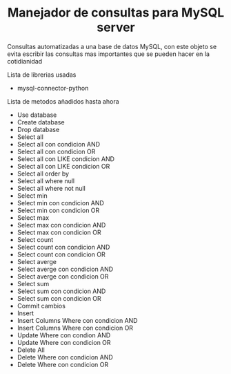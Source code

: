 <h1 align="center"> Manejador de consultas para MySQL server </h1>

<p>
Consultas automatizadas a una base de datos MySQL, con este objeto se evita escribir las consultas mas importantes que se pueden hacer en la cotidianidad
</p>

<p>Lista de librerias usadas</p>
<ul>
    <li>mysql-connector-python</li>
</ul>
<p></p>

<p>Lista de metodos añadidos hasta ahora</p>
<ul>
    <li>Use database</li>
    <li>Create database</li>
    <li>Drop database</li>
    <li>Select all</li>
    <li>Select all con condicion AND</li>
    <li>Select all con condicion OR</li>
    <li>Select all con LIKE condicion AND</li>
    <li>Select all con LIKE condicion OR</li>
    <li>Select all order by</li>
    <li>Select all where null</li>
    <li>Select all where not null</li>
    <li>Select min</li>
    <li>Select min con condicion AND</li>
    <li>Select min con condicion OR</li>
    <li>Select max</li>
    <li>Select max con condicion AND</li>
    <li>Select max con condicion OR</li>
    <li>Select count</li>
    <li>Select count con condicion AND</li>
    <li>Select count con condicion OR</li>
    <li>Select averge</li>
    <li>Select averge con condicion AND</li>
    <li>Select averge con condicion OR</li>
    <li>Select sum</li>
    <li>Select sum con condicion AND</li>
    <li>Select sum con condicion OR</li>
    <li>Commit cambios</li>
    <li>Insert</li>
    <li>Insert Columns Where con condicion AND</li>
    <li>Insert Columns Where con condicion OR</li>
    <li>Update Where con condion AND</li>
    <li>Update Where con condicion OR</li>
    <li>Delete All</li>
    <li>Delete Where con condicion AND</li>
    <li>Delete Where con condicion OR</li>
</ul>